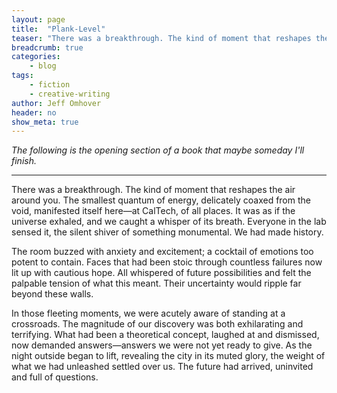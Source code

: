 ```yaml
---
layout: page
title:  "Plank-Level"
teaser: "There was a breakthrough. The kind of moment that reshapes the air around you. The smallest quantum of energy, delicately coaxed from the void, manifested itself here—at CalTech, of all places..."
breadcrumb: true
categories:
    - blog
tags:
    - fiction
    - creative-writing
author: Jeff Omhover
header: no
show_meta: true
---
```


_The following is the opening section of a book that maybe someday I'll finish._

---

There was a breakthrough. The kind of moment that reshapes the air around you. The smallest quantum of energy, delicately coaxed from the void, manifested itself here—at CalTech, of all places. It was as if the universe exhaled, and we caught a whisper of its breath. Everyone in the lab sensed it, the silent shiver of something monumental. We had made history. 

The room buzzed with anxiety and excitement; a cocktail of emotions too potent to contain. Faces that had been stoic through countless failures now lit up with cautious hope. All whispered of future possibilities and felt the palpable tension of what this meant. Their uncertainty would ripple far beyond these walls. 

In those fleeting moments, we were acutely aware of standing at a crossroads. The magnitude of our discovery was both exhilarating and terrifying. What had been a theoretical concept, laughed at and dismissed, now demanded answers—answers we were not yet ready to give. As the night outside began to lift, revealing the city in its muted glory, the weight of what we had unleashed settled over us. The future had arrived, uninvited and full of questions.
